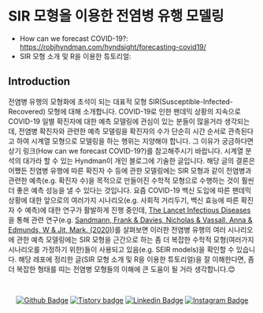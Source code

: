 # SIR 모형을 이용한 전염병 유행 모델링

* How can we forecast COVID-19?: https://robjhyndman.com/hyndsight/forecasting-covid19/
* SIR 모형 소개 및 R을 이용한 튜토리얼:

## Introduction
전염병 유행의 모형화에 초석이 되는 대표적 모형 SIR(Susceptible-Infected-Recovered) 모형에 대해 소개합니다. COVID-19로 인한 팬데믹 상황의 지속으로 COVID-19 일별 확진자에 대한 예측 모델링에 관심이 있는 분들이 많을거라 생각되는데, 전염병 확진자와 관련한 예측 모델링을 확진자의 수가 단순히 시간 순서로 관측된다고 하여 시계열 모형으로 모델링을 하는 행위는 지양해야 합니다. 그 이유가 궁금하다면 상기 링크(How can we forecast COVID-19?)를 참고해주시기 바랍니다. 시계열 분석의 대가라 할 수 있는 Hyndman이 개인 블로그에 기술한 글입니다. 해당 글의 결론은 어쨌든 전염병 유행에 따른 확진자 수 등에 관한 모델링에는 SIR 모형과 같이 전염병과 관련한 예측(e.g. 확진자 수)을 목적으로 만들어진 수학적 모형으로 수행하는 것이 훨씬 더 좋은 예측 성능을 낼 수 있다는 것입니다. 요즘 COVID-19 백신 도입에 따른 팬데믹 상황에 대한 앞으로의 여러가지 시나리오(e.g. 사회적 거리두기, 백신 효능에 따른 확진자 수 예측)에 대한 연구가 활발하게 진행 중인데, [The Lancet Infectious Diseases](https://www.thelancet.com/journals/laninf/home)을 통해 관련 연구(e.g. [Sandmann, Frank & Davies, Nicholas & Vassall, Anna & Edmunds, W & Jit, Mark. (2020)](https://www.sciencedirect.com/science/article/pii/S1473309921000797))를 살펴보면 이러한 전염병 유행의 여러 시나리오에 관한 예측 모델링에는 SIR 모형을 근간으로 하는 좀 더 복잡한 수학적 모형(여러가지 시나리오를 가정하기 위한)들이 사용되고 있음(e.g. SEIR models)을 확인할 수 있습니다. 해당 레포에 정리한 글(SIR 모형 소개 및 R을 이용한 튜토리얼)을 잘 이해한다면, 좀 더 복잡한 형태를 띠는 전염병 모형들의 이해에 큰 도움이 될 거라 생각합니다.😊

<br>

<div align=center>
 
[![Github Badge](http://img.shields.io/badge/-Github%20profile-black?style=flat-square&logo=github&link=https://github.com/be-favorite)](https://github.com/be-favorite) 
[![Tistory badge](https://img.shields.io/badge/-Tistory%20blog-yellow?style=flat-square&logo=Blogger&link=https://be-favorite.tistory.com/)](https://be-favorite.tistory.com/) 
[![Linkedin Badge](https://img.shields.io/badge/-LinkedIn-blue?style=flat-square&logo=Linkedin&logoColor=white&link=https://www.linkedin.com/in/taemo-bang-8b9999184/)](https://www.linkedin.com/in/taemo-bang-8b9999184/) 
[![Instagram Badge](https://img.shields.io/badge/-Instagram-dd2a7b?style=flat-square&logo=instagram&logoColor=white&link=https://www.instagram.com/qkdxoah/)](https://www.instagram.com/qkdxoah/) 

</div>
